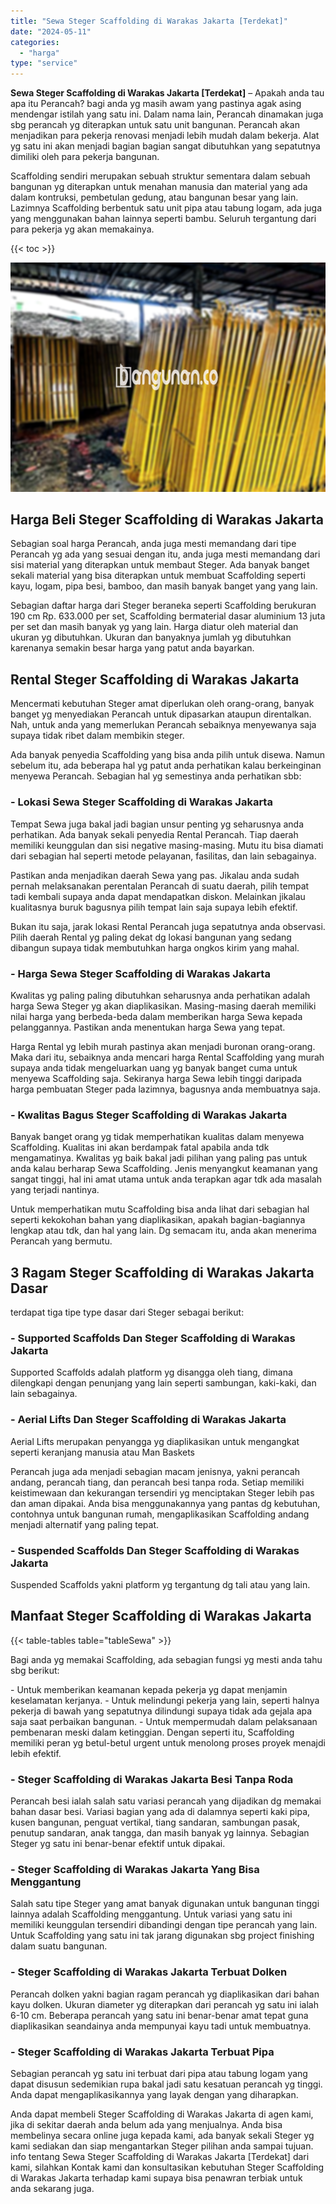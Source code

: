 ```yaml
---
title: "Sewa Steger Scaffolding di Warakas Jakarta [Terdekat]"
date: "2024-05-11"
categories: 
  - "harga"
type: "service"
---
```


**Sewa Steger Scaffolding di Warakas Jakarta \[Terdekat\]** – Apakah anda tau apa itu Perancah? bagi anda yg masih awam yang pastinya agak asing mendengar istilah yang satu ini. Dalam nama lain, Perancah dinamakan juga sbg perancah yg diterapkan untuk satu unit bangunan. Perancah akan menjadikan para pekerja renovasi menjadi lebih mudah dalam bekerja. Alat yg satu ini akan menjadi bagian bagian sangat dibutuhkan yang sepatutnya dimiliki oleh para pekerja bangunan.

Scaffolding sendiri merupakan sebuah struktur sementara dalam sebuah bangunan yg diterapkan untuk menahan manusia dan material yang ada dalam kontruksi, pembetulan gedung, atau bangunan besar yang lain. Lazimnya Scaffolding berbentuk satu unit pipa atau tabung logam, ada juga yang menggunakan bahan lainnya seperti bambu. Seluruh tergantung dari para pekerja yg akan memakainya.

{{< toc >}}

![Sewa Steger Scaffolding di Warakas Jakarta [Terdekat]](/images/sewa-scaffolding-steger-11.png)

## Harga Beli Steger Scaffolding di Warakas Jakarta

Sebagian soal harga Perancah, anda juga mesti memandang dari tipe Perancah yg ada yang sesuai dengan itu, anda juga mesti memandang dari sisi material yang diterapkan untuk membaut Steger. Ada banyak banget sekali material yang bisa diterapkan untuk membuat Scaffolding seperti kayu, logam, pipa besi, bamboo, dan masih banyak banget yang yang lain.

Sebagian daftar harga dari Steger beraneka seperti Scaffolding berukuran 190 cm Rp. 633.000 per set, Scaffolding bermaterial dasar aluminium 13 juta per set dan masih banyak yg yang lain. Harga diatur oleh material dan ukuran yg dibutuhkan. Ukuran dan banyaknya jumlah yg dibutuhkan karenanya semakin besar harga yang patut anda bayarkan.

## Rental Steger Scaffolding di Warakas Jakarta

Mencermati kebutuhan Steger amat diperlukan oleh orang-orang, banyak banget yg menyediakan Perancah untuk dipasarkan ataupun direntalkan. Nah, untuk anda yang memerlukan Perancah sebaiknya menyewanya saja supaya tidak ribet dalam membikin steger.

Ada banyak penyedia Scaffolding yang bisa anda pilih untuk disewa. Namun sebelum itu, ada beberapa hal yg patut anda perhatikan kalau berkeinginan menyewa Perancah. Sebagian hal yg semestinya anda perhatikan sbb:

### \- Lokasi Sewa Steger Scaffolding di Warakas Jakarta

Tempat Sewa juga bakal jadi bagian unsur penting yg seharusnya anda perhatikan. Ada banyak sekali penyedia Rental Perancah. Tiap daerah memiliki keunggulan dan sisi negative masing-masing. Mutu itu bisa diamati dari sebagian hal seperti metode pelayanan, fasilitas, dan lain sebagainya.

Pastikan anda menjadikan daerah Sewa yang pas. Jikalau anda sudah pernah melaksanakan perentalan Perancah di suatu daerah, pilih tempat tadi kembali supaya anda dapat mendapatkan diskon. Melainkan jikalau kualitasnya buruk bagusnya pilih tempat lain saja supaya lebih efektif.

Bukan itu saja, jarak lokasi Rental Perancah juga sepatutnya anda observasi. Pilih daerah Rental yg paling dekat dg lokasi bangunan yang sedang dibangun supaya tidak membutuhkan harga ongkos kirim yang mahal.

### \- Harga Sewa Steger Scaffolding di Warakas Jakarta

Kwalitas yg paling paling dibutuhkan seharusnya anda perhatikan adalah harga Sewa Steger yg akan diaplikasikan. Masing-masing daerah memiliki nilai harga yang berbeda-beda dalam memberikan harga Sewa kepada pelanggannya. Pastikan anda menentukan harga Sewa yang tepat.

Harga Rental yg lebih murah pastinya akan menjadi buronan orang-orang. Maka dari itu, sebaiknya anda mencari harga Rental Scaffolding yang murah supaya anda tidak mengeluarkan uang yg banyak banget cuma untuk menyewa Scaffolding saja. Sekiranya harga Sewa lebih tinggi daripada harga pembuatan Steger pada lazimnya, bagusnya anda membuatnya saja.

### \- Kwalitas Bagus Steger Scaffolding di Warakas Jakarta

Banyak banget orang yg tidak memperhatikan kualitas dalam menyewa Scaffolding. Kualitas ini akan berdampak fatal apabila anda tdk mengamatinya. Kwalitas yg baik bakal jadi pilihan yang paling pas untuk anda kalau berharap Sewa Scaffolding. Jenis menyangkut keamanan yang sangat tinggi, hal ini amat utama untuk anda terapkan agar tdk ada masalah yang terjadi nantinya.

Untuk memperhatikan mutu Scaffolding bisa anda lihat dari sebagian hal seperti kekokohan bahan yang diaplikasikan, apakah bagian-bagiannya lengkap atau tdk, dan hal yang lain. Dg semacam itu, anda akan menerima Perancah yang bermutu.

## 3 Ragam Steger Scaffolding di Warakas Jakarta Dasar

terdapat tiga tipe type dasar dari Steger sebagai berikut:

### \- Supported Scaffolds Dan Steger Scaffolding di Warakas Jakarta

Supported Scaffolds adalah platform yg disangga oleh tiang, dimana dilengkapi dengan penunjang yang lain seperti sambungan, kaki-kaki, dan lain sebagainya.

### \- Aerial Lifts Dan Steger Scaffolding di Warakas Jakarta

Aerial Lifts merupakan penyangga yg diaplikasikan untuk mengangkat seperti keranjang manusia atau Man Baskets

Perancah juga ada menjadi sebagian macam jenisnya, yakni perancah andang, perancah tiang, dan perancah besi tanpa roda. Setiap memiliki keistimewaan dan kekurangan tersendiri yg menciptakan Steger lebih pas dan aman dipakai. Anda bisa menggunakannya yang pantas dg kebutuhan, contohnya untuk bangunan rumah, mengaplikasikan Scaffolding andang menjadi alternatif yang paling tepat.

### \- Suspended Scaffolds Dan Steger Scaffolding di Warakas Jakarta

Suspended Scaffolds yakni platform yg tergantung dg tali atau yang lain.

## Manfaat Steger Scaffolding di Warakas Jakarta

{{< table-tables table="tableSewa" >}}

Bagi anda yg memakai Scaffolding, ada sebagian fungsi yg mesti anda tahu sbg berikut:

\- Untuk memberikan keamanan kepada pekerja yg dapat menjamin keselamatan kerjanya. - Untuk melindungi pekerja yang lain, seperti halnya pekerja di bawah yang sepatutnya dilindungi supaya tidak ada gejala apa saja saat perbaikan bangunan. - Untuk mempermudah dalam pelaksanaan pembenaran meski dalam ketinggian. Dengan seperti itu, Scaffolding memiliki peran yg betul-betul urgent untuk menolong proses proyek menajdi lebih efektif.

### \- Steger Scaffolding di Warakas Jakarta Besi Tanpa Roda

Perancah besi ialah salah satu variasi perancah yang dijadikan dg memakai bahan dasar besi. Variasi bagian yang ada di dalamnya seperti kaki pipa, kusen bangunan, penguat vertikal, tiang sandaran, sambungan pasak, penutup sandaran, anak tangga, dan masih banyak yg lainnya. Sebagian Steger yg satu ini benar-benar efektif untuk dipakai.

### \- Steger Scaffolding di Warakas Jakarta Yang Bisa Menggantung

Salah satu tipe Steger yang amat banyak digunakan untuk bangunan tinggi lainnya adalah Scaffolding menggantung. Untuk variasi yang satu ini memiliki keunggulan tersendiri dibandingi dengan tipe perancah yang lain. Untuk Scaffolding yang satu ini tak jarang digunakan sbg project finishing dalam suatu bangunan.

### \- Steger Scaffolding di Warakas Jakarta Terbuat Dolken

Perancah dolken yakni bagian ragam perancah yg diaplikasikan dari bahan kayu dolken. Ukuran diameter yg diterapkan dari perancah yg satu ini ialah 6-10 cm. Beberapa perancah yang satu ini benar-benar amat tepat guna diaplikasikan seandainya anda mempunyai kayu tadi untuk membuatnya.

### \- Steger Scaffolding di Warakas Jakarta Terbuat Pipa

Sebagian perancah yg satu ini terbuat dari pipa atau tabung logam yang dapat disusun sedemikian rupa bakal jadi satu kesatuan perancah yg tinggi. Anda dapat mengaplikasikannya yang layak dengan yang diharapkan.

Anda dapat membeli Steger Scaffolding di Warakas Jakarta di agen kami, jika di sekitar daerah anda belum ada yang menjualnya. Anda bisa membelinya secara online juga kepada kami, ada banyak sekali Steger yg kami sediakan dan siap mengantarkan Steger pilihan anda sampai tujuan. info tentang Sewa Steger Scaffolding di Warakas Jakarta \[Terdekat\] dari kami, silahkan Kontak kami dan konsultasikan kebutuhan Steger Scaffolding di Warakas Jakarta terhadap kami supaya bisa penawran terbiak untuk anda sekarang juga.
